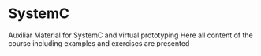 # SystemC
Auxiliar Material for SystemC and virtual prototyping
Here all content of the course including examples and exercises are presented
